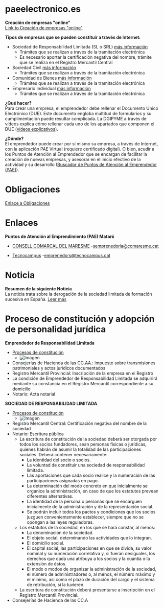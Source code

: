 # paeelectronico.es

**Creación de empresas "online"**  
[Link to Creación de empresas "online"](https://paeelectronico.es/es-es/CreaEmpresa/Paginas/CreacionEmpresas.aspx)

**Tipos de empresas que se pueden constituir a través de Internet:**
- Sociedad de Responsabilidad Limitada (SL o SRL) [más información](https://paeelectronico.es/es-es/CreaEmpresa/Paginas/CreacionEmpresas.aspx)
  - Trámites que se realizan a través de la tramitación electrónica
  - Es necesario aportar la certificación negativa del nombre, trámite que se realiza en el Registro Mercantil Central
- Sociedad Civil [más información](https://paeelectronico.es/es-es/CreaEmpresa/Paginas/CreacionEmpresas.aspx)
  - Trámites que se realizan a través de la tramitación electrónica
- Comunidad de Bienes [más información](https://paeelectronico.es/es-es/CreaEmpresa/Paginas/CreacionEmpresas.aspx)
  - Trámites que se realizan a través de la tramitación electrónica
- Empresario individual [más información](https://paeelectronico.es/es-es/CreaEmpresa/Paginas/CreacionEmpresas.aspx)
  - Trámites que se realizan a través de la tramitación electrónica

**¿Qué hacer?**  
Para crear una empresa, el emprendedor debe rellenar el Documento Único Electrónico (DUE). Este documento engloba multitud de formularios y su cumplimentación puede resultar complicada. La DGIPYME a través de vídeos explica cómo rellenar cada uno de los apartados que componen el DUE ([vídeos explicativos](https://paeelectronico.es/es-es/CreaEmpresa/Paginas/CreacionEmpresas.aspx)).

**¿Dónde?**  
El emprendedor puede crear por sí mismo su empresa, a través de Internet, con la aplicación PAE Virtual (requiere certificado digital). O bien, acudir a los Puntos de Atención al Emprendedor que se encargan de facilitar la creación de nuevas empresas, y asesorar en el inicio efectivo de la actividad y su desarrollo ([Buscador de Puntos de Atención al Emprendedor (PAE)](https://paeelectronico.es/es-es/Servicios/Paginas/BuscadorPAE.aspx)).

# Obligaciones

[Enlace a Obligaciones](https://paeelectronico.es/es-es/CreaEmpresa/Obligaciones/Paginas/ObligacionesDeLasPYME.aspx)

# Enlaces

**Puntos de Atención al Emprendimiento (PAE) Mataró**

- [CONSELL COMARCAL DEL MARESME](https://paeelectronico.es/es-es/Servicios/Paginas/BuscadorPAE.aspx?aoSqr79si5E=)
    -[semprenedoria@ccmaresme.cat](mailto:emprenedoria@ccmaresme.cat)

- [Tecnocampus](https://paeelectronico.es/es-es/Servicios/Paginas/BuscadorPAE.aspx?n8VtgbaIicI=)
    -[emprenedors@tecnocampus.cat](mailto:emprenedors@tecnocampus.cat)

# Noticia

**Resumen de la siguiente Noticia**  
La noticia trata sobre la derogación de la sociedad limitada de formación sucesiva en España. [Leer más](https://cincodias.elpais.com/cincodias/2023/01/31/pyme/1675197883_157497.html)


# Proceso de constitución y adopción de personalidad jurídica

**Emprendedor de Responsabilidad Limitada**  
- [Procesos de constitución](https://plataformapyme.es/es-es/Nacimiento/ProcesoDeConstitucionYAdopcionDePersonalidadJuridica/Paginas/ProcesoConstitucionDetalle.aspx?forma=Emprendedor%20de%20Responsabilidad%20Limitada)
  - ![Imagen](https://plataformapyme.es/Style%20Library/img/TCFlujogramas/ERL.png)
- Consejerías de Hacienda de las CC.AA.: Impuesto sobre transmisiones patrimoniales y actos jurídicos documentados
- Registro Mercantil Provincial: Inscripción de la empresa en el Registro
- La condición de Emprendedor de Responsabilidad Limitada se adquirirá mediante su constancia en el Registro Mercantil correspondiente a su domicilio
- Notario: Acta notarial

**SOCIEDAD DE RESPONSABILIDAD LIMITADA**  
- [Procesos de constitución](https://plataformapyme.es/es-es/Nacimiento/ProcesoDeConstitucionYAdopcionDePersonalidadJuridica/Paginas/ProcesoConstitucionDetalle.aspx?forma=Sociedad%20de%20Responsabilidad%20Limitada)
  - ![Imagen](https://plataformapyme.es/Style%20Library/img/TCFlujogramas/SRL.png)
- Registro Mercantil Central: Certificación negativa del nombre de la sociedad
- Notario: Escritura pública
  - La escritura de constitución de la sociedad deberá ser otorgada por todos los socios fundadores, sean personas físicas o jurídicas, quienes habrán de asumir la totalidad de las participaciones sociales. Deberá contener necesariamente:
    - La identidad del socio o socios.
    - La voluntad de constituir una sociedad de responsabilidad limitada.
    - Las aportaciones que cada socio realice y la numeración de las participaciones asignadas en pago.
    - La determinación del modo concreto en que inicialmente se organice la administración, en caso de que los estatutos prevean diferentes alternativas.
    - La identidad de la persona o personas que se encarguen inicialmente de la administración y de la representación social.
    - Se podrán incluir todos los pactos y condiciones que los socios juzguen convenientemente establecer, siempre que no se opongan a las leyes reguladoras.
  - Los estatutos de la sociedad, en los que se hará constar, al menos:
    - La denominación de la sociedad.
    - El objeto social, determinando las actividades que lo integran.
    - El domicilio social.
    - El capital social, las participaciones en que se divida, su valor nominal y su numeración correlativa y, si fueran desiguales, los derechos que cada una atribuya a los socios y la cuantía o la extensión de éstos.
    - El modo o modos de organizar la administración de la sociedad, el número de administradores o, al menos, el número máximo y el mínimo, así como el plazo de duración del cargo y el sistema de retribución, si la tuvieren.
  - La escritura de constitución deberá presentarse a inscripción en el Registro Mercantil Provincial.
- Consejerías de Hacienda de las CC.A
